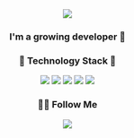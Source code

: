 
<div align="center">
<img src="https://capsule-render.vercel.app/api?type=waving&color=FED049&height=180&section=header&text=Hi!%20I'm%20Nick!&fontSize=35&fontColor=FDFAF6"/>


<h3 align="center">I'm a growing developer 🌿<h3>
<h3 align="center">🌳 Technology Stack 🌳</h3>
<p align="center">
<img src="https://img.shields.io/badge/HTML5-34F26?style=flat-square&logo=HTML5&logoColor=white"/>
<img src="https://img.shields.io/badge/CSS3-1572B6?style=flat-square&logo=CSS3&logoColor=white"/>
<img src="https://img.shields.io/badge/JavaScript-F7DF1E?style=flat-square&logo=JavaScript&logoColor=white"/>
<img src="https://img.shields.io/badge/React-61DAFB?style=flat-square&logo=React&logoColor=white"/>
<img src="https://img.shields.io/badge/Git-black?style=flat-square&logo=Git&logoColor=white"/>
</p>

<h3 align="center">✋🏻 Follow Me </h3>
<p align="center">
  <a href="https://velog.io/@yjw0517" target="_blank"><img src="https://img.shields.io/badge/Nick-5FCA8B?style=flat-square&logo=velog&logoColor=white"/></a>        
</p>

<!--
**NickYOOO/NickYOOO** is a ✨ _special_ ✨ repository because its `README.md` (this file) appears on your GitHub profile.

Here are some ideas to get you started:

- 🔭 I’m currently working on ...
- 🌱 I’m currently learning ...
- 👯 I’m looking to collaborate on ...
- 🤔 I’m looking for help with ...
- 💬 Ask me about ...
- 📫 How to reach me: ...
- 😄 Pronouns: ...
- ⚡ Fun fact: ...
-->

